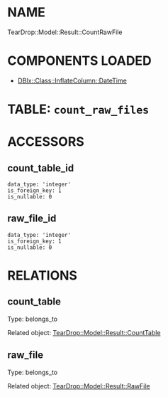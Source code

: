 # NAME

TearDrop::Model::Result::CountRawFile

# COMPONENTS LOADED

- [DBIx::Class::InflateColumn::DateTime](https://metacpan.org/pod/DBIx::Class::InflateColumn::DateTime)

# TABLE: `count_raw_files`

# ACCESSORS

## count\_table\_id

    data_type: 'integer'
    is_foreign_key: 1
    is_nullable: 0

## raw\_file\_id

    data_type: 'integer'
    is_foreign_key: 1
    is_nullable: 0

# RELATIONS

## count\_table

Type: belongs\_to

Related object: [TearDrop::Model::Result::CountTable](https://github.com/h3kker/tearDrop/blob/master/doc/pod/TearDrop/Model/Result/CountTable.md)

## raw\_file

Type: belongs\_to

Related object: [TearDrop::Model::Result::RawFile](https://github.com/h3kker/tearDrop/blob/master/doc/pod/TearDrop/Model/Result/RawFile.md)
